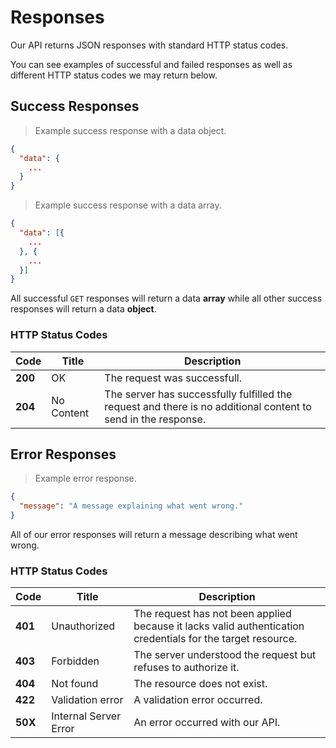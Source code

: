 # Responses

Our API returns JSON responses with standard HTTP status codes. 

You can see examples of successful and failed responses as well as different HTTP status codes we may return below.

## Success Responses

> Example success response with a data object.

```json
{
  "data": {
    ...
  }
}
```

> Example success response with a data array.

```json
{
  "data": [{
    ...
  }, {
    ...
  }]
}
```

All successful `GET` responses will return a data **array** while all other success responses will return a data **object**.

### HTTP Status Codes

| Code | Title | Description |
| ---- | ----- | ----------- |
| **200** | OK | The request was successfull. |
| **204** | No Content | The server has successfully fulfilled the request and there is no additional content to send in the response. |

## Error Responses

> Example error response.

```json
{
  "message": "A message explaining what went wrong."
}
```

All of our error responses will return a message describing what went wrong.

### HTTP Status Codes

| Code | Title | Description |
| ---- | ----- | ----------- |
| **401** | Unauthorized | The request has not been applied because it lacks valid authentication credentials for the target resource. |
| **403** | Forbidden | The server understood the request but refuses to authorize it. |
| **404** | Not found	| The resource does not exist. |
| **422** | Validation error | A validation error occurred. |
| **50X** | Internal Server Error | An error occurred with our API. |